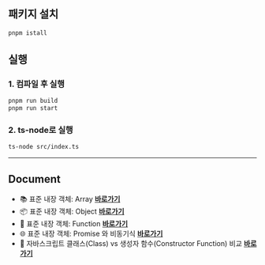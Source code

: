 ## 패키지 설치
```bash
pnpm istall
```
## 실행
### 1. 컴파일 후 실행
```bash
pnpm run build
pnpm run start
```

### 2. ts-node로 실행
```bash
ts-node src/index.ts
```
---

## Document
- 📚 표준 내장 객체: Array [**바로가기**](https://github.com/jbeat30/js-ts-study/blob/main/documents/standard-array.md)
- 📦 표준 내장 객체: Object [**바로가기**](https://github.com/jbeat30/js-ts-study/blob/main/documents/standard-object.md)
- 🔌 표준 내장 객체: Function [**바로가기**](https://github.com/jbeat30/js-ts-study/blob/main/documents/standard-function.md)
- 🌐 표준 내장 객체: Promise 와 비동기식 [**바로가기**](https://github.com/jbeat30/js-ts-study/blob/main/documents/standard-promise.md)
- 🚀 자바스크립트 클래스(Class) vs 생성자 함수(Constructor Function) 비교 [**바로가기**](https://github.com/jbeat30/js-ts-study/blob/main/documents/javascript-class-vs-constructor-function.md)